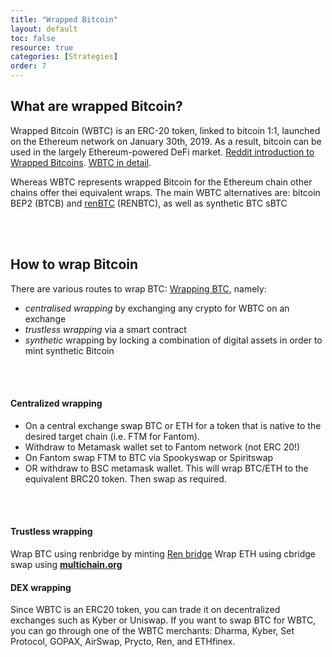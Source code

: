 ```yaml
---
title: "Wrapped Bitcoin"
layout: default
toc: false
resource: true 
categories: [Strategies] 
order: 7
---
```

## What are wrapped Bitcoin?
Wrapped Bitcoin (WBTC) is an ERC-20 token, linked to bitcoin 1:1, launched on the Ethereum network on January 30th, 2019. As a result, bitcoin can be used in the largely Ethereum-powered DeFi market. [Reddit introduction to Wrapped Bitcoins](https://www.reddit.com/r/CryptoCurrency/comments/mh2oc7/defi_explained_wrapped_bitcoin/). [WBTC in detail](https://beincrypto.com/learn/wrapped-bitcoin-wbtc/#h-wbtc-alternatives-bitcoin-bep2-btcb-and-renbtc-renbtc).

Whereas WBTC represents wrapped Bitcoin for the Ethereum chain other chains offer thei equivalent wraps. The main WBTC alternatives are: bitcoin BEP2 (BTCB) and [renBTC](https://renproject.io/) (RENBTC), as well as synthetic BTC sBTC

<br><br>
## How to wrap Bitcoin
There are various routes to wrap BTC: [Wrapping BTC](https://coinmarketcap.com/alexandria/article/how-to-wrap-bitcoin-for-defi), namely: 

- _centralised wrapping_ by exchanging any crypto for WBTC on an exchange
- _trustless wrapping_ via a smart contract
- _synthetic_ wrapping by locking a combination of digital assets in order to mint synthetic Bitcoin

<br><br>

#### Centralized wrapping
* On a central exchange swap BTC or ETH for a token that is native to the desired target chain (i.e. FTM for Fantom).
* Withdraw to Metamask wallet set to Fantom network (not ERC 20!)
* On Fantom swap FTM to BTC via Spookyswap or Spiritswap
* OR withdraw to BSC metamask wallet. This will wrap BTC/ETH to the equivalent BRC20 token. Then swap as required.

<br><br>


#### Trustless wrapping
Wrap BTC using renbridge by minting [Ren bridge](https://bridge.renproject.io/mint)
Wrap ETH using cbridge
swap using [**multichain.org**](https://multichain.org/)


#### DEX wrapping
Since WBTC is an ERC20 token, you can trade it on decentralized exchanges such as Kyber or Uniswap. If you want to swap BTC for WBTC, you can go through one of the WBTC merchants: Dharma, Kyber, Set Protocol, GOPAX, AirSwap, Prycto, Ren, and ETHfinex.
